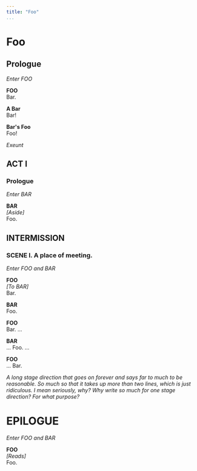 ```yaml
---
title: "Foo"
...
```


# Foo

## Prologue

_Enter FOO_

**FOO**  
Bar.

**A Bar**  
Bar!

**Bar's Foo**  
Foo!

_Exeunt_

## ACT I

### Prologue

_Enter BAR_

**BAR**  
_[Aside]_  
Foo.

## INTERMISSION

### SCENE I. A place of meeting.

_Enter FOO and BAR_

**FOO**  
_[To BAR]_  
Bar.

**BAR**  
Foo.


**FOO**  
Bar. ...

**BAR**  
... Foo. ...

**FOO**  
... Bar.

_A long stage direction that goes on forever and says far to much to be
reasonable. So much so that it takes up more than two lines, which is
just ridiculous. I mean seriously, why? Why write so much for one stage
direction? For what purpose?_

# EPILOGUE

_Enter FOO and BAR_

**FOO**  
_[Reads]_  
Foo.
